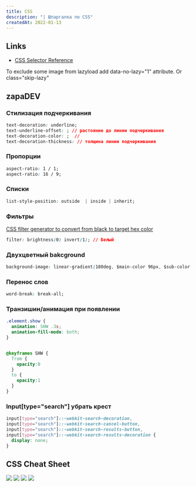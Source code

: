 ```yaml
---
title: CSS
description: "| Шпаргалка по CSS"
createdAt: 2022-01-13
---
```


## Links
- [CSS Selector Reference](https://www.w3schools.com/cssref/css_selectors.asp)

To exclude some image from lazyload add data-no-lazy="1" attribute. Or class="skip-lazy"

## zapaDEV
### Стилизация подчеркивания
```css
text-decoration: underline;
text-underline-offset: ; // растояние до линии подчеркивания
text-decoration-color: ;  // 
text-decoration-thickness: // толщина линии подчеркивания
```

### Пропорции
```css
aspect-ratio: 1 / 1;
aspect-ratio: 16 / 9;
```

### Списки
```css
list-style-position: outside  | inside | inherit;
```

### Фильтры
[CSS filter generator to convert from black to target hex color](https://codepen.io/sosuke/pen/Pjoqqp)

```css
filter: brightness(0) invert(1); // Белый
```

### Двухцветный bakcground
```css
background-image: linear-gradient(180deg, $main-color 96px, $sub-color 96px);
```

### Перенос слов
```css
word-break: break-all;
```

### Транзишин/анимация при появлении
```css
.element.show {
  animation: SHW .3s;
  animation-fill-mode: both;
}


@keyframes SHW {
  from {
    opacity:0
  }
  to {
    opacity:1
  }
}
````

### Input[type="search"] убрать крест
```css
input[type="search"]::-webkit-search-decoration,
input[type="search"]::-webkit-search-cancel-button,
input[type="search"]::-webkit-search-results-button,
input[type="search"]::-webkit-search-results-decoration {
  display: none;
}
```



## CSS Cheat Sheet

![](/blog/CSS-CHEAT-SHEET-p1-2019-update.png)
![](/blog/CSS-CHEAT-SHEET-p2-2019-update.png)
![](/blog/CSS-CHEAT-SHEET-p3-2019-update.png)
![](/blog/CSS-CHEAT-SHEET-p4.png)
